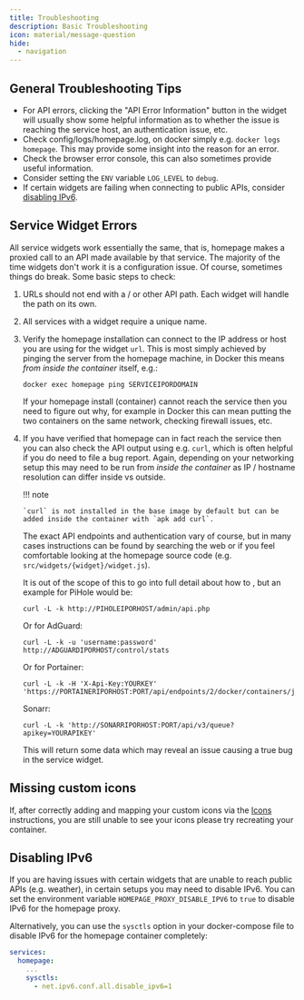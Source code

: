 ```yaml
---
title: Troubleshooting
description: Basic Troubleshooting
icon: material/message-question
hide:
  - navigation
---
```


## General Troubleshooting Tips

- For API errors, clicking the "API Error Information" button in the widget will usually show some helpful information as to whether the issue is reaching the service host, an authentication issue, etc.
- Check config/logs/homepage.log, on docker simply e.g. `docker logs homepage`. This may provide some insight into the reason for an error.
- Check the browser error console, this can also sometimes provide useful information.
- Consider setting the `ENV` variable `LOG_LEVEL` to `debug`.
- If certain widgets are failing when connecting to public APIs, consider [disabling IPv6](#disabling-ipv6).

## Service Widget Errors

All service widgets work essentially the same, that is, homepage makes a proxied call to an API made available by that service. The majority of the time widgets don't work it is a configuration issue. Of course, sometimes things do break. Some basic steps to check:

1.  URLs should not end with a / or other API path. Each widget will handle the path on its own.

2.  All services with a widget require a unique name.

3.  Verify the homepage installation can connect to the IP address or host you are using for the widget `url`. This is most simply achieved by pinging the server from the homepage machine, in Docker this means _from inside the container_ itself, e.g.:

    ```
    docker exec homepage ping SERVICEIPORDOMAIN
    ```

    If your homepage install (container) cannot reach the service then you need to figure out why, for example in Docker this can mean putting the two containers on the same network, checking firewall issues, etc.

4.  If you have verified that homepage can in fact reach the service then you can also check the API output using e.g. `curl`, which is often helpful if you do need to file a bug report. Again, depending on your networking setup this may need to be run from _inside the container_ as IP / hostname resolution can differ inside vs outside.

    !!! note

        `curl` is not installed in the base image by default but can be added inside the container with `apk add curl`.

    The exact API endpoints and authentication vary of course, but in many cases instructions can be found by searching the web or if you feel comfortable looking at the homepage source code (e.g. `src/widgets/{widget}/widget.js`).

    It is out of the scope of this to go into full detail about how to , but an example for PiHole would be:

    ```
    curl -L -k http://PIHOLEIPORHOST/admin/api.php
    ```

    Or for AdGuard:

    ```
    curl -L -k -u 'username:password' http://ADGUARDIPORHOST/control/stats
    ```

    Or for Portainer:

    ```
    curl -L -k -H 'X-Api-Key:YOURKEY' 'https://PORTAINERIPORHOST:PORT/api/endpoints/2/docker/containers/json'
    ```

    Sonarr:

    ```
    curl -L -k 'http://SONARRIPORHOST:PORT/api/v3/queue?apikey=YOURAPIKEY'
    ```

    This will return some data which may reveal an issue causing a true bug in the service widget.

## Missing custom icons

If, after correctly adding and mapping your custom icons via the [Icons](../configs/services.md#icons) instructions, you are still unable to see your icons please try recreating your container.

## Disabling IPv6

If you are having issues with certain widgets that are unable to reach public APIs (e.g. weather), in certain setups you may need to disable IPv6. You can set the environment variable `HOMEPAGE_PROXY_DISABLE_IPV6` to `true` to disable IPv6 for the homepage proxy.

Alternatively, you can use the `sysctls` option in your docker-compose file to disable IPv6 for the homepage container completely:

```yaml
services:
  homepage:
    ...
    sysctls:
      - net.ipv6.conf.all.disable_ipv6=1
```
